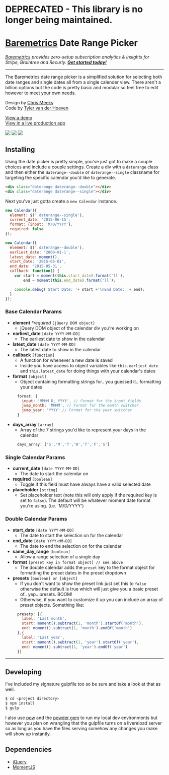# DEPRECATED - This library is no longer being maintained.

# [Baremetrics](https://baremetrics.com/) Date Range Picker
_[Baremetrics](https://baremetrics.com) provides zero-setup subscription analytics & insights for Stripe, Braintree and Recurly. **[Get started today!](https://baremetrics.com)**_

---

The Baremetrics date range picker is a simplified solution for selecting both date ranges and single dates all from a single calender view. There aren't a billion options but the code is pretty basic and modular so feel free to edit however to meet your own needs.

Design by [Chris Meeks](https://dribbble.com/ChrisMeeks)  
Code by [Tyler van der Hoeven](https://github.com/tyvdh)

[View a demo](http://baremetrics.github.io/calendar/)  
[View in a live production app](https://demo.baremetrics.com/)

![](https://tyler.link/bqs5/Screen%20Shot%202015-07-02%20at%201.29.07%20PM.png)
![](https://tyler.link/br0F/Screen%20Shot%202015-07-02%20at%201.29.28%20PM.png)
![](https://tyler.link/bqV5/Screen%20Shot%202015-07-02%20at%201.32.15%20PM.png)

## Installing

Using the date picker is pretty simple, you've just got to make a couple choices and include a couple settings.
Create a div with a `daterange` class and then either the `daterange--double` or `daterange--single` classname for targeting the specific calendar you'd like to generate.

```html
<div class="daterange daterange--double"></div>
<div class="daterange daterange--single"></div>
```

Next you've just gotta create a `new Calendar` instance.

```js
new Calendar({
  element: $('.daterange--single'),
  current_date: '2015-06-15',
  format: {input: 'M/D/YYYY'},
  required: false
});

new Calendar({
  element: $('.daterange--double'),
  earliest_date: '2000-01-1',
  latest_date: moment(),
  start_date: '2015-05-01',
  end_date: '2015-05-31',
  callback: function() {
    var start = moment(this.start_date).format('ll'),
        end = moment(this.end_date).format('ll');

    console.debug('Start Date: '+ start +'\nEnd Date: '+ end);
  }
});
```

### Base Calendar Params
- **element** _\*required_ `[jQuery DOM object]`
  - jQuery DOM object of the calendar div you're working on
- **earliest_date** `[date YYYY-MM-DD]`
  - The earliest date to show in the calendar
- **latest_date** `[date YYYY-MM-DD]`
  - The latest date to show in the calendar
- **callback** `[function]`
  - A function for whenever a new date is saved
  - Inside you have access to object variables like `this.earliest_date` and `this.latest_date` for doing things with your calendar's dates
- **format** `[object]`
  - Object containing formatting strings for.. you guessed it.. formatting your dates
  ```js
    format: {
      input: 'MMMM D, YYYY', // Format for the input fields
      jump_month: 'MMMM', // Format for the month switcher
      jump_year: 'YYYY' // Format for the year switcher
    }
  ```
- **days_array** `[array]`
  - Array of the 7 strings you'd like to represent your days in the calendar
  ```js
    days_array: ['S','M','T','W','T','F','S']
  ```

### Single Calendar Params
- **current_date** `[date YYYY-MM-DD]`
  - The date to start the calendar on
- **required** `[boolean]`
  - Toggle if this field must have always have a valid selected date
- **placeholder** `[string]`
  - Set placeholder text (note this will only apply if the required key is set to `false`). The default will be whatever moment date format you're using. (i.e. 'M/D/YYYY')

### Double Calendar Params
- **start_date** `[date YYYY-MM-DD]`
  - The date to start the selection on for the calendar
- **end_date** `[date YYYY-MM-DD]`
  - The date to end the selection on for the calendar
- **same_day_range** `[boolean]`
  - Allow a range selection of a single day
- **format** `[preset key in format object] // see above`
  - The double calendar adds the `preset` key to the format object for formatting the preset dates in the preset dropdown
- **presets** `[boolean] or [object]`
  - If you don't want to show the preset link just set this to `false` otherwise the default is true which will just give you a basic preset of.. yep.. presets. BOOM!
  - Otherwise, if you want to customize it up you can include an array of preset objects. Something like:
  ```js
    presets: [{
      label: 'Last month',
      start: moment().subtract(1, 'month').startOf('month'),
      end: moment().subtract(1, 'month').endOf('month')
    },{
      label: 'Last year',
      start: moment().subtract(1, 'year').startOf('year'),
      end: moment().subtract(1, 'year').endOf('year')
    }]
  ```

---

## Developing

I've included my signature gulpfile too so be sure and take a look at that as well.

```bash
$ cd <project directory>
$ npm install
$ gulp
```

I also use [pow](http://pow.cx/) and the [powder gem](https://github.com/Rodreegez/powder) to run my local dev environments but however you plan on wrangling that the gulpfile turns on a livereload server so as long as you have the files serving somehow any changes you make will show up instantly.

## Dependencies
- [jQuery](https://jquery.com/)
- [MomentJS](http://momentjs.com/)
